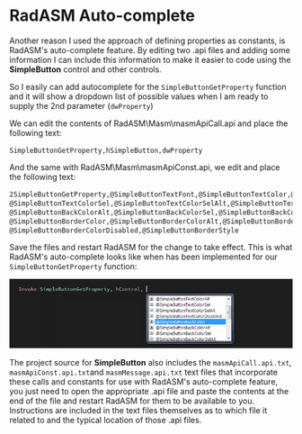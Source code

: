 # RadASM Auto-complete

Another reason I used the approach of defining properties as constants, is RadASM's auto-complete feature. By editing two .api files and adding some information I can include this information to make it easier to code using the **SimpleButton** control and other controls.

So I easily can add autocomplete for the `SimpleButtonGetProperty` function and it will show a dropdown list of possible values when I am ready to supply the 2nd parameter \(`dwProperty`\)

We can edit the contents of RadASM\Masm\masmApiCall.api and place the following text:

```
SimpleButtonGetProperty,hSimpleButton,dwProperty
```

And the same with RadASM\Masm\masmApiConst.api, we edit and place the following text:

```
2SimpleButtonGetProperty,@SimpleButtonTextFont,@SimpleButtonTextColor,@SimpleButtonTextColorAlt,
@SimpleButtonTextColorSel,@SimpleButtonTextColorSelAlt,@SimpleButtonTextColorDisabled,@SimpleButtonBackColor,
@SimpleButtonBackColorAlt,@SimpleButtonBackColorSel,@SimpleButtonBackColorSelAlt,@SimpleButtonBackColorDisabled,
@SimpleButtonBorderColor,@SimpleButtonBorderColorAlt,@SimpleButtonBorderColorSel,@SimpleButtonBorderColorSelAlt,
@SimpleButtonBorderColorDisabled,@SimpleButtonBorderStyle
```

Save the files and restart RadASM for the change to take effect. This is what RadASM's auto-complete looks like when has been implemented for our `SimpleButtonGetProperty` function:

![](/assets/SimpleButtonGetProperty.gif)

The project source for **SimpleButton** also includes the `masmApiCall.api.txt`, `masmApiConst.api.txt`and `masmMessage.api.txt` text files that incorporate these calls and constants for use with RadASM's auto-complete feature, you just need to open the appropriate .api file and paste the contents at the end of the file and restart RadASM for them to be available to you. Instructions are included in the text files themselves as to which file it related to and the typical location of those .api files.


